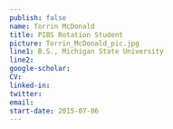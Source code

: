 ```yaml
---
publish: false
name: Torrin McDonald
title: PIBS Rotation Student
picture: Torrin_McDonald_pic.jpg
line1: B.S., Michigan State University
line2: 
google-scholar: 
CV:
linked-in: 
twitter:
email:
start-date: 2015-07-06
---
```

